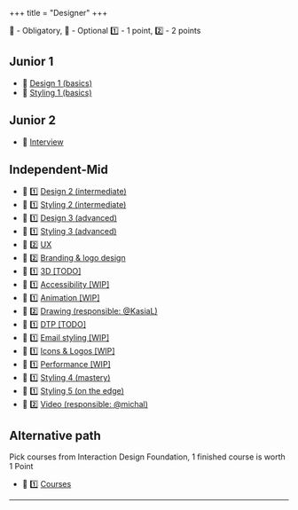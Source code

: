 +++
title = "Designer"
+++

📗 - Obligatory, 📙 - Optional
1️⃣ - 1 point, 2️⃣ - 2 points

## Junior 1
- 📗 [Design 1 (basics)](/designer/skills/design_01/)
- 📗 [Styling 1 (basics)](/web_development/skills/styling/01_junior_i/)

## Junior 2
- 📗 [Interview](/web_development/skills/interview/)

## Independent-Mid
- 📗 1️⃣ [Design 2 (intermediate)](/designer/skills/design_02/)
- 📗 1️⃣ [Styling 2 (intermediate)](/web_development/skills/styling/02_junior_ii/)
- 📗 1️⃣ [Design 3 (advanced)](/designer/skills/design_03/)
- 📗 1️⃣ [Styling 3 (advanced)](/web_development/skills/styling/03_independent_i/)
- 📗 2️⃣ [UX](/designer/skills/ux/)
- 📙 2️⃣ [Branding & logo design](/designer/skills/branding/)
- 📙 1️⃣ [3D [TODO]](/designer/skills/3d/)
- 📙 1️⃣ [Accessibility [WIP]](/designer/skills/accessibility/)
- 📙 1️⃣ [Animation [WIP]](/designer/skills/animation/)
- 📙 2️⃣ [Drawing (responsible: @KasiaL)](/designer/skills/drawing/)
- 📙 1️⃣ [DTP [TODO]](/designer/skills/dtp/)
- 📙 1️⃣ [Email styling [WIP]](/designer/skills/email_styling/)
- 📙 1️⃣ [Icons & Logos [WIP]](/designer/skills/icons_logos)
- 📙 1️⃣ [Performance [WIP]](/designer/skills/performance/)
- 📙 1️⃣ [Styling 4 (mastery)](/designer/skills/styling_04/)
- 📙 1️⃣ [Styling 5 (on the edge)](/designer/skills/styling_05/)
- 📙 2️⃣ [Video (responsible: @michal)](/designer/skills/video/)

## Alternative path
Pick courses from Interaction Design Foundation, 1 finished course is worth 1 Point
- 📙 1️⃣ [Courses](https://www.interaction-design.org/courses)
---
